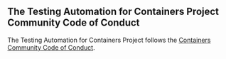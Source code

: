 ## The Testing Automation for Containers Project Community Code of Conduct

The Testing Automation for Containers Project follows the [Containers Community Code of Conduct](https://github.com/containers/common/blob/main/CODE-OF-CONDUCT.md).
